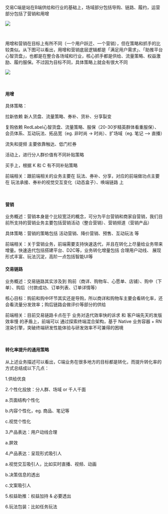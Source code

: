   

交易C端是站在B端供给和行业的基础上，场域部分包括导购、链路、履约，运营部分包括了营销和用增

![](https://xhs-doc.xhscdn.com/1040025030shquca8300260t0k8?imageView2/2/w/1600)

﻿

用增和营销在目标上有所不同（一个用户跃迁、一个营销），但在策略和抓手的比较类似。从下图可以看出，用增和营销底层逻辑都是「满足用户需求」、「助推平台心智货盘」，也都是在整合各场域和行业，核心抓手都是供给、流量策略、权益激励、履约服保。不过因为目标不同，具体策略上就会有很大不同

![](https://xhs-doc.xhscdn.com/1040025030sikudsb300drl93o8?imageView2/2/w/1600)

﻿

#### 用增

具体策略：

拉新依赖 新人货盘、流量策略、券补、货补、分享裂变

复购依赖 RedLabel心智货盘、流量策略、服保（20-30岁精英群体看重服保）、会员体系、互动玩法、拓品宽（eg. 非时尚 -> 时尚）、扩场域（eg. 笔记 —> 直播）

流失和提频 主要依靠触达、低门栏券

活动上，进行分人群价值有不同补贴策略

买手上，根据 K 和 C 有不同补贴策略

前端相关：跟前端相关的业务主要在 玩法、券补、分享，对应的前端做功点主要在 玩法承接、券补的视觉交互变化（动态盒子）、唤端链路 上

﻿

#### 营销

业务概述：营销本身是个比较宽泛的概念，可分为平台营销和商家自营销，我们目前所支持的营销业务主要包括营销活动（整合营销）、营销频道（营销产品）

具体策略：营销的策略包括 活动营销、降价营销、预售、互动玩法 等

前端相关：关于营销业务，前端需要支持快速迭代，并且在转化上尽量给业务带来增量。快速迭代包括搭建平台、D2C等，业务转化增量包括 合理用户动线、 展现形式丰富、玩法沉淀，高阶一点包括智能UI等

#### 交易链路

业务概述：交易链路其实涉及到 购前（商详、购物车、心愿单、店铺）、购中（下单）、购后（付款成功、订单列表、订单详情等）

核心目标：购前和购中环节其实还是导购，所以商详和购物车主要会看转化率，还会看流量分发效率；购后链路会做评价等部分的供给

前端相关：目前交易链路卡点在于 业务对迭代效率快的诉求 和 客户端先天的发版效率慢 的矛盾上，前端可以 通过探索终端混合架构，基于 Native 业务容器 + RN 渲染引擎，突破终端研发性能体验与研发效率不可兼得的困境

﻿

#### 转化率提升的通用策略

从上述业务描述可以看出，C端业务在很多地方的目标都是转化，而提升转化率的方式总结成以下几点：

1.供给优良

2.个性化投放：分人群、场域 or 千人千面

a.页面结构个性化

b.内容个性化，eg. 商品、笔记等

c.视觉个性化

3.产品表达：用户动线合理

a.屏效

4.产品表达：呈现形式吸引人

a.视觉交互吸引人，比如实时直播、视频、动画

b.决策信息的透出

c.文案吸引人

5.权益助推：权益加持 & 必要透出

6.玩法包装：比如任务玩法